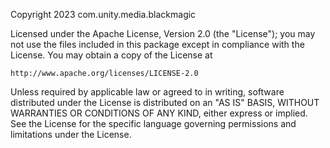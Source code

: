 Copyright 2023 com.unity.media.blackmagic

Licensed under the Apache License, Version 2.0 (the "License"); you may not use the files included in this package except in compliance with the License. You may obtain a copy of the License at

	http://www.apache.org/licenses/LICENSE-2.0

Unless required by applicable law or agreed to in writing, software distributed under the License is distributed on an "AS IS" BASIS, WITHOUT WARRANTIES OR CONDITIONS OF ANY KIND, either express or implied. See the License for the specific language governing permissions and limitations under the License.